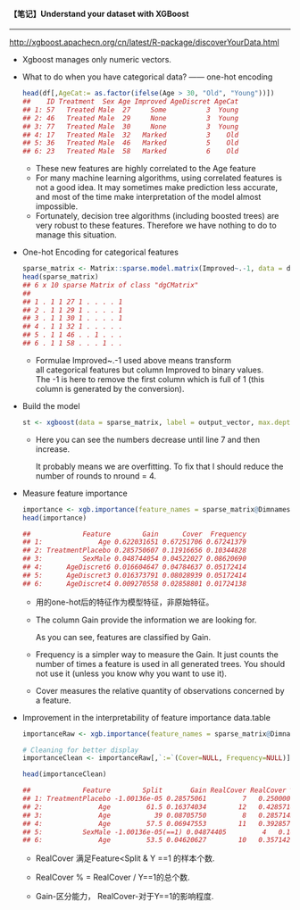 #### 【笔记】Understand your dataset with XGBoost

------

http://xgboost.apachecn.org/cn/latest/R-package/discoverYourData.html

* Xgboost manages only numeric vectors.

* What to do when you have categorical data? —— one-hot encoding

  ```R
  head(df[,AgeCat:= as.factor(ifelse(Age > 30, "Old", "Young"))])
  ##    ID Treatment  Sex Age Improved AgeDiscret AgeCat
  ## 1: 57   Treated Male  27     Some          3  Young
  ## 2: 46   Treated Male  29     None          3  Young
  ## 3: 77   Treated Male  30     None          3  Young
  ## 4: 17   Treated Male  32   Marked          3    Old
  ## 5: 36   Treated Male  46   Marked          5    Old
  ## 6: 23   Treated Male  58   Marked          6    Old
  ```

  * These new features are highly correlated to the Age feature
  * For many machine learning algorithms, using correlated features is not a good idea. It may sometimes make prediction less accurate, and most of the time make interpretation of the model almost impossible. 
  * Fortunately, decision tree algorithms (including boosted trees) are very robust to these features. Therefore we have nothing to do to manage this situation.

* One-hot Encoding for categorical features

  ```R
  sparse_matrix <- Matrix::sparse.model.matrix(Improved~.-1, data = df)
  head(sparse_matrix)
  ## 6 x 10 sparse Matrix of class "dgCMatrix"
  ##                       
  ## 1 . 1 1 27 1 . . . . 1
  ## 2 . 1 1 29 1 . . . . 1
  ## 3 . 1 1 30 1 . . . . 1
  ## 4 . 1 1 32 1 . . . . .
  ## 5 . 1 1 46 . . 1 . . .
  ## 6 . 1 1 58 . . . 1 . .
  ```

  * Formulae Improved~.-1 used above means transform all categorical features but column Improved to binary values. The -1 is here to remove the first column which is full of 1 (this column is generated by the conversion).

* Build the model

  ```R
  st <- xgboost(data = sparse_matrix, label = output_vector, max.depth = 4, eta = 1, nthread = 2, nround = 10,objective = "binary:logistic")
  ```

  * Here you can see the numbers decrease until line 7 and then increase.

    It probably means we are overfitting. To fix that I should reduce the number of rounds to nround = 4.

* Measure feature importance

  ```R
  importance <- xgb.importance(feature_names = sparse_matrix@Dimnames[[2]], model = bst)
  head(importance)
  
  ##             Feature        Gain      Cover  Frequency
  ## 1:              Age 0.622031651 0.67251706 0.67241379
  ## 2: TreatmentPlacebo 0.285750607 0.11916656 0.10344828
  ## 3:          SexMale 0.048744054 0.04522027 0.08620690
  ## 4:      AgeDiscret6 0.016604647 0.04784637 0.05172414
  ## 5:      AgeDiscret3 0.016373791 0.08028939 0.05172414
  ## 6:      AgeDiscret4 0.009270558 0.02858801 0.01724138
  ```

  * 用的one-hot后的特征作为模型特征，非原始特征。

  * The column Gain provide the information we are looking for.

    As you can see, features are classified by Gain.

  * Frequency is a simpler way to measure the Gain. It just counts the number of times a feature is used in all generated trees. You should not use it (unless you know why you want to use it).

  * Cover measures the relative quantity of observations concerned by a feature.

* Improvement in the interpretability of feature importance data.table

  ```R
  importanceRaw <- xgb.importance(feature_names = sparse_matrix@Dimnames[[2]], model = bst, data = sparse_matrix, label = output_vector)
  
  # Cleaning for better display
  importanceClean <- importanceRaw[,`:=`(Cover=NULL, Frequency=NULL)]
  
  head(importanceClean)
  
  ##             Feature        Split       Gain RealCover RealCover %
  ## 1: TreatmentPlacebo -1.00136e-05 0.28575061         7   0.2500000
  ## 2:              Age         61.5 0.16374034        12   0.4285714
  ## 3:              Age           39 0.08705750         8   0.2857143
  ## 4:              Age         57.5 0.06947553        11   0.3928571
  ## 5:          SexMale -1.00136e-05(==1) 0.04874405         4   0.1428571
  ## 6:              Age         53.5 0.04620627        10   0.3571429
  ```

  * RealCover 满足Feature<Split & Y ==1 的样本个数.

  * RealCover % = RealCover / Y==1的总个数.

  * Gain-区分能力， RealCover-对于Y==1的影响程度.

    